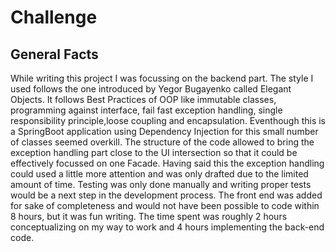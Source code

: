 # Challenge

## General Facts
While writing this project I was focussing on the backend part. The style I used follows the one introduced by Yegor Bugayenko called Elegant Objects. It follows Best Practices of OOP like immutable classes, programming against interface, fail fast exception handling, single responsibility principle,loose coupling and encapsulation.  Eventhough this is a SpringBoot application using Dependency Injection for this small number of classes seemed overkill. 
The structure of the code allowed to bring the exception handling part close to the UI intersection so that it could be effectively focussed on one Facade. Having said this the exception handling could used a little more attention and was only drafted due to the limited amount of time. Testing was only done manually and writing proper tests would be a next step in the development process.
The front end was added for sake of completeness and would not have been possible to code within 8 hours, but it was fun writing.
The time spent was roughly 2 hours conceptualizing on my way to work and 4 hours implementing the back-end code. 

